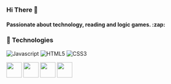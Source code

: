### Hi There :wave:

<h4> Passionate about technology, reading and logic games. :zap: </h4>

### :wrench: Technologies

![Javascript](https://img.shields.io/badge/Csharp-%2320232a.svg?style=for-the-badge&logo=csharp&logoColor=%23F7DF1E)
![HTML5](https://img.shields.io/badge/HTML5-%2320232a.svg?style=for-the-badge&logo=HTML5&logoColor=%23E34F26)
![CSS3](https://img.shields.io/badge/CSS3-%2320232a.svg?style=for-the-badge&logo=CSS3&logoColor=blue)

<img width="40px" src="https://cdn.jsdelivr.net/gh/devicons/devicon/icons/csharp/csharp-line.svg" />
<img width="40px" src="https://cdn.jsdelivr.net/gh/devicons/devicon/icons/csharp/csharp-plain.svg" />
<img width="40px" src="https://cdn.jsdelivr.net/gh/devicons/devicon/icons/csharp/csharp-original.svg" />
<img width="40px" src="https://cdn.jsdelivr.net/gh/devicons/devicon/icons/dot-net/dot-net-plain-wordmark.svg" />

